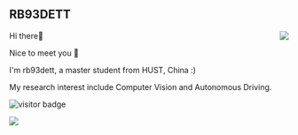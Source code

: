 ## RB93DETT
<img align="right" src="https://github-readme-stats.vercel.app/api?username=rb93dett&show_icons=true">

Hi there👋

Nice to meet you 🥳

I'm rb93dett, a master student from HUST, China :)

My research interest include Computer Vision and Autonomous Driving.

<p align="left">
  
<img src="https://visitor-badge.glitch.me/badge?page_id=rb93dett.rb93dett" alt="visitor badge"/>
  
[![](https://img.shields.io/badge/Blog-%40rb93dett-red)](https://www.cnblogs.com/rb26dett)

</p>


